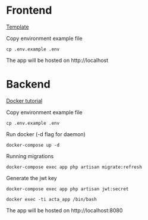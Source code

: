 # Frontend
[Template](https://dali110.github.io/react-material-admin/)

Copy environment example file
```
cp .env.example .env
```

The app will be hosted on http://localhost

# Backend

[Docker tutorial](https://www.digitalocean.com/community/tutorials/how-to-set-up-laravel-nginx-and-mysql-with-docker-compose-pt)


Copy environment example file
```
cp .env.example .env
```

Run docker (-d flag for daemon)
```
docker-compose up -d
```

Running migrations
```
docker-compose exec app php artisan migrate:refresh
```

Generate the jwt key
```
docker-compose exec app php artisan jwt:secret
```

```
docker exec -ti acta_app /bin/bash
```

The app will be hosted on http://localhost:8080
